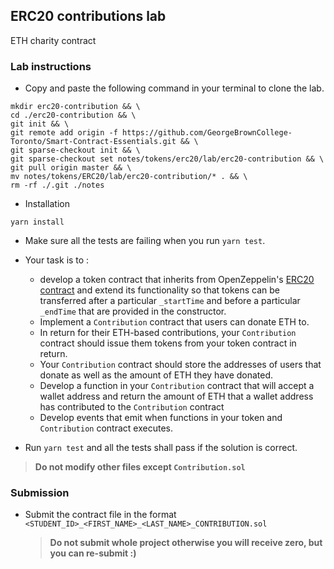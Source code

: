 ## ERC20 contributions lab

ETH charity contract

### Lab instructions

- Copy and paste the following command in your terminal to clone the lab.

```
mkdir erc20-contribution && \
cd ./erc20-contribution && \
git init && \
git remote add origin -f https://github.com/GeorgeBrownCollege-Toronto/Smart-Contract-Essentials.git && \
git sparse-checkout init && \
git sparse-checkout set notes/tokens/erc20/lab/erc20-contribution && \
git pull origin master && \
mv notes/tokens/ERC20/lab/erc20-contribution/* . && \
rm -rf ./.git ./notes
```

- Installation

```
yarn install
```

- Make sure all the tests are failing when you run `yarn test`.

- Your task is to :

  - develop a token contract that inherits from OpenZeppelin's [ERC20 contract](https://github.com/OpenZeppelin/openzeppelin-contracts#installation) and extend its functionality so that tokens can be transferred after a particular `_startTime` and before a particular `_endTime` that are provided in the constructor.
  - Implement a `Contribution` contract that users can donate ETH to.
  - In return for their ETH-based contributions, your `Contribution` contract should issue them tokens from your token contract in return.
  - Your `Contribution` contract should store the addresses of users that donate as well as the amount of ETH they have donated.
  - Develop a function in your `Contribution` contract that will accept a wallet address and return the amount of ETH that a wallet address has contributed to the `Contribution` contract
  - Develop events that emit when functions in your token and `Contribution` contract executes.

- Run `yarn test` and all the tests shall pass if the solution is correct.

> **Do not modify other files except `Contribution.sol`**

### Submission

- Submit the contract file in the format `<STUDENT_ID>_<FIRST_NAME>_<LAST_NAME>_CONTRIBUTION.sol`
  > **Do not submit whole project otherwise you will receive zero, but you can re-submit :)**
